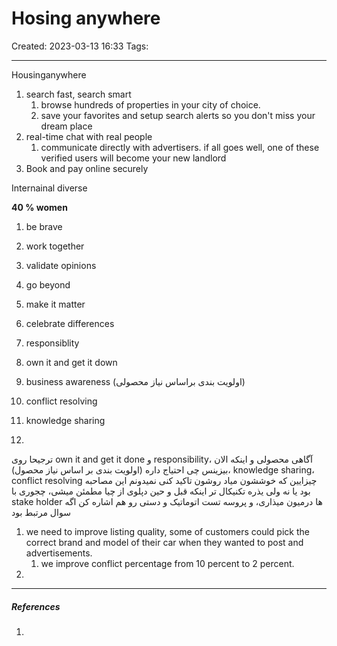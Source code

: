 
# Hosing anywhere
Created: 2023-03-13 16:33
Tags: 
____
 


Housinganywhere
1. search fast, search smart
	1. browse hundreds of properties in your city of choice.
	2. save your favorites and setup search alerts so you don't miss your dream place
2. real-time chat with real people
	1. communicate directly with advertisers. if all goes well, one of these verified users will become your new landlord
3. Book and pay online securely


Internainal diverse

 __40 % women__


1. be brave
2. work together
3. validate opinions
4. go beyond
5. make it matter
6. celebrate differences



8. responsiblity
9. own it and get it down
10. business awareness (اولویت بندی براساس نیاز محصولی)
11. conflict resolving
12. knowledge sharing
13. 
ترجیحا روی own it and get it done و responsibility، آگاهی محصولی و اینکه الان بیزینس چی احتیاج داره (اولویت بندی بر اساس نیاز محصول)، knowledge sharing، conflict resolving چیزایین  که خوششون میاد روشون تاکید کنی
نمیدونم این مصاحبه بود یا نه ولی یذره تکنیکال تر اینکه قبل و حین دپلوی از چیا مطمئن میشی، چجوری با stake holder ها درمیون میذاری، و  پروسه تست اتوماتیک و دستی رو هم اشاره کن اگه سوال مرتبط بود





1. we need to improve listing quality, some of customers could pick the correct brand and model of their car when they wanted to post and advertisements.
	1. we improve conflict percentage from 10 percent to 2 percent.
2. 



_____
##### References
1.

